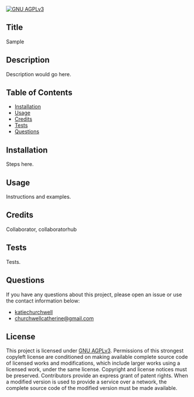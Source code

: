 
  [![GNU AGPLv3](https://img.shields.io/badge/License-AGPL_v3-blue.svg)](https://www.gnu.org/licenses/agpl-3.0)

  ## Title 
 Sample

## Description 
 Description would go here.

## Table of Contents 
 * [Installation](#installation)
* [Usage](#usage)
* [Credits](#credits)
* [Tests](#tests)
* [Questions](#questions) 

## Installation 
 Steps here.

## Usage 
 Instructions and examples.

## Credits 
 Collaborator, collaboratorhub

## Tests 
 Tests.

## Questions
  If you have any questions about this project, please open an issue or use the contact information below:
  * [katiechurchwell](https://www.github.com/katiechurchwell)
  * [churchwellcatherine@gmail.com](mailto:churchwellcatherine@gmail.com)

  ## License
  This project is licensed under [GNU AGPLv3](https://www.gnu.org/licenses/agpl-3.0). Permissions of this strongest copyleft license are conditioned on making available complete source code of licensed works and modifications, which include larger works using a licensed work, under the same license. Copyright and license notices must be preserved. Contributors provide an express grant of patent rights. When a modified version is used to provide a service over a network, the complete source code of the modified version must be made available.
  